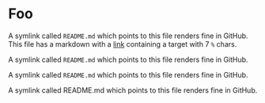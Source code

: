 # Foo

A symlink called `README.md` which points to this file renders fine in GitHub. This file has a markdown with a [link](%%%%%%%) containing a target with 7 `%` chars.

A symlink called `README.md` which points to this file renders fine in GitHub.

A symlink called `README.md` which points to this file renders fine in GitHub.

A symlink called README.md which points to this file renders fine in GitHub.
